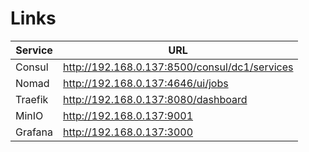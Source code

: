 # Links

| Service | URL                                           |
| ------- | --------------------------------------------- |
| Consul  | http://192.168.0.137:8500/consul/dc1/services |
| Nomad   | http://192.168.0.137:4646/ui/jobs             |
| Traefik | http://192.168.0.137:8080/dashboard           |
| MinIO   | http://192.168.0.137:9001                     |
| Grafana | http://192.168.0.137:3000                     |
